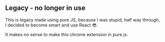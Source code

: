 ## Legacy - no longer in use

This is legacy made using pure JS, because I was stupid, half way through, I decided to become smart and use React 😎.

It makes no sense to make this chrome extension in pure js.